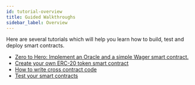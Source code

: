 ```yaml
---
id: tutorial-overview
title: Guided Walkthroughs
sidebar_label: Overview
---
```


Here are several tutorials which will help you learn how to build, test and deploy smart contracts.

* [Zero to Hero: Implement an Oracle and a simple Wager smart contract.](zero-to-hero)
* [Create your own ERC-20 token smart contract](token)
* [How to write cross contract code](how-to-write-contracts-that-talk-to-each-other)
* [Test your smart contracts](test-your-smart-contracts)
